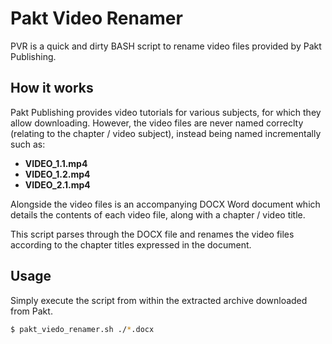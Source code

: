 # Pakt Video Renamer

PVR is a quick and dirty BASH script to rename video files provided by Pakt Publishing.

## How it works

Pakt Publishing provides video tutorials for various subjects, for which they allow downloading. However, the video files are never named correclty (relating to the chapter / video subject), instead being named incrementally such as:
* **VIDEO_1.1.mp4**
* **VIDEO_1.2.mp4**
* **VIDEO_2.1.mp4**

Alongside the video files is an accompanying DOCX Word document which details the contents of each video file, along with a chapter / video title.

This script parses through the DOCX file and renames the video files according to the chapter titles expressed in the document.

## Usage

Simply execute the script from within the extracted archive downloaded from Pakt.

```sh
$ pakt_viedo_renamer.sh ./*.docx
```

